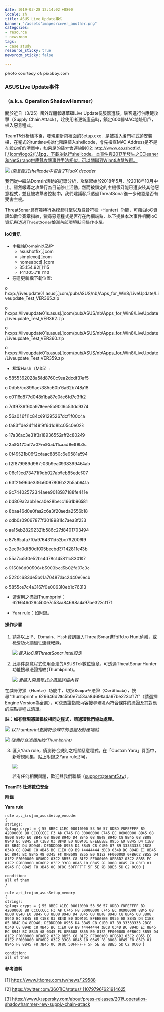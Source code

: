 ```yaml
---
date: 2019-03-28 12:14:02 +0800
locale: zh
title: ASUS Live Update事件
banner: "/assets/images/cover_another.png"
categories:
- resource
- newsroom
tags:
- case study
resource_sticky: true
newsroom_sticky: false

---
```

photo courtesy of: pixabay.com

### ASUS Live Update事件

### （a.k.a. Operation ShadowHammer）

關於近日（3/25）國外媒體報導華碩Live Update伺服器遭駭，駭客進行供應鏈攻擊（Supply Chain Attack），趁使用者更新產品時，鎖定600組MAC地址用戶，植入惡意程式。
                                  
                                  
TeamT5分析樣本後，發現更新包裡面的Setup.exe，是被插入後門程式的安裝檔，在程式的runtime初始化階段植入shellcode，會先檢查MAC Address是不是在設定好的清單中，如果是的話才會連線到C2: http://www.asushotfix\[.\]com/logo2\[.\]jpg，下載並執行shellcode。本事件與2017年發生之CCleaner和NetSarang供應鏈攻擊事件手法相似，可以關聯到Winnti攻擊族群。

![](/assets/images/02_01.png)
*i惡意程式shellcode中包含了PlugX decoder*
                                
                                
我們從中繼站Domain活動的紀錄分析，攻擊起始於2018年5月，於2018年10月中止。雖然報導之攻擊行為目前停止活動，然而被鎖定的主機很可能已遭安裝其他惡意程式，並且被攻擊者控制中，我們建議客戶透過ThreatSonar進一步確認是否有受害主機。
                            
                            
ThreatSonar具有獨特行為模型引擎以及威脅狩獵（Hunter）功能，可藉由IoC資訊如數位簽章指紋，獵尋惡意程式是否存在內網端點，以下提供本次事件相關IoC資訊與透過ThreatSonar檢測內部環境狀況操作步驟。
                      
                      
#### IoC資訊
* 中繼站Domain以及IP:
  * asushotfix\[.\]com
  * simplexoj\[.\]com
  * homeabcd\[.\]com
  * 35.154.92\[.\]115
  * 141.105.71\[.\]116
* 惡意更新檔下載位置:

o hxxp://liveupdate01.asus\[.\]com/pub/ASUS/nb/Apps_for_Win8/LiveUpdate/Liveupdate_Test_VER365.zip

o hxxps://liveupdate01s.asus\[.\]com/pub/ASUS/nb/Apps_for_Win8/LiveUpdate/Liveupdate_Test_VER362.zip

o hxxps://liveupdate01s.asus\[.\]com/pub/ASUS/nb/Apps_for_Win8/LiveUpdate/Liveupdate_Test_VER360.zip

o hxxps://liveupdate01s.asus\[.\]com/pub/ASUS/nb/Apps_for_Win8/LiveUpdate/Liveupdate_Test_VER359.zip

* 檔案Hash（MD5）:

o 5855362028a58d8760c9ea2dcdf37af5

o 0db57cc899ae7385c60b16a62b748a18

o c0116d877d048b1ba87c0de6fd7c3fb2

o 7df9736f60a979eee5b90d6c53dc9374

o 56a046f11c84c691295267dcf1f00c4a

o fa83ffde24f149f9f6d1d8bc05c0e023

o 17a36ac3e31f3a18936552aff2c80249

o 2a95475af7a07ee95ab11caad9e99b0c

o 0f49621b06f2cdaac8850c6e9581a594

o f2f879989d967e03b9ea0938399464ab

o 06c19cd73471f0db027ab9eb85edc607

o 63f2fe96de336b6097806b22b5ab941a

o 9c74402572344aee9018587188fe441e

o bd809a2abb1eda0e28becc1661b96581

o 8baa46d0e0faa2c6a3f20aeda2556b18

o cdb0a09067877f30189811c7aea3f253

o aa15eb28292321b586c27d8401703494

o 8756bafa7f0a9764311d52bc792009f9

o 2ec9d0df80df005becbd37142811e43b

o 55a7aa5f0e52ba4d78c145811c830107

o 915086d90596eb5903bcd5b02fd97e3e

o 5220c683de5b01a70487dac2440e0ecb

o 5855ce7c4a3167f0e006310eb1c76313

* 遭濫用之憑證Thumbprint：626646d29c5b0e7c53aa84698a4a97be323cf17f

* Yara rule：如附錄。

#### 操作步驟

1. 請將以上IP、Domain、Hash資訊匯入ThreatSonar進行Retro Hunt偵測，或檢查防火牆過往連線紀錄。
                        
                        
   ![](/assets/images/02_02.png)
   *匯入IoC至ThreatSonar Intel設定*
                        
                        
2. 此事件惡意程式使用合法的ASUSTek數位簽章，可透過ThreatSonar Hunter功能搜尋憑證指紋(Thumbprint)。
                      
                      
   ![](/assets/images/02_03.png)
   *遭植入惡意程式之憑證詳細內容*
                            
                            
在威脅狩獵（Hunter）功能中，切換Scope至憑證（Certificate），搜尋"thumbprint = 626646d29c5b0e7c53aa84698a4a97be323cf17f"（請選擇Engine Version為全選），可依憑證指紋內容搜尋環境內符合條件的憑證及其對應的端點與程式清單。
                   
                   
   **註：如有發現憑證指紋相同之程式，請通知我們協助處理。**
                              
                              
   ![](/assets/images/02_04.png)
   *以Thumbprint查詢符合條件的憑證及對應端點*
                          
                          
   ![](/assets/images/02_05.png)
   *確實符合憑證指紋(Thumbprint)*
                             
                             
3. 匯入Yara rule，偵測符合規則之相關惡意程式。在「Custom Yara」頁面中，新增規則集，貼上附錄之Yara rule即可。
                          
                          
   ![](/assets/images/02_06.png)
                            
                            
   若有任何相關問題，歡迎與我們聯繫（support@teamt5.tw）。
                        
                        
**TeamT5 杜浦數位安全**

**附錄**

**Yara rule**
```
rule apt_trojan_AsusSetup_encoder
{
strings:
$plugx_crypt = { 55 8BEC 81EC 08010000 53 56 57 8DBD F8FEFFFF B9 42000000 B8 CCCCCCCC F3 AB C745 F8 00000000 C745 EC 00000000 8B45 08 8B08 894D E0 8B45 08 8B08 894D D4 8B45 08 8B08 894D C8 8B45 08 8B08 894D BC 8B45 E0 C1E8 03 8B4D E0 8D9401 EFEEEEEE 8955 E0 8B45 D4 C1E8 05 8B4D D4 8D9401 DEDDDDDD 8955 D4 8B45 C8 C1E0 07 B9 33333333 2BC8 034D C8 894D C8 8B45 BC C1E0 09 B9 44444444 2BC8 034D BC 894D EC 8B45 EC 8945 BC 8B45 08 0345 F8 0FB608 8B55 E0 81E2 FF000000 0FB6C2 8B55 D4 81E2 FF000000 0FB6D2 03C2 8B55 C8 81E2 FF000000 0FB6D2 03C2 8B55 EC 81E2 FF000000 0FB6D2 03C2 33C8 8B45 10 0345 F8 8808 8B45 F8 83C0 01 8945 F8 8B45 F8 3B45 0C 0F8C 50FFFFFF 5F 5E 5B 8BE5 5D C2 0C00 }

condition:
all of them
}

rule apt_trojan_AsusSetup_memory
{
strings:
$plugx_crypt = { 55 8BEC 81EC 08010000 53 56 57 8DBD F8FEFFFF B9 42000000 B8 CCCCCCCC F3 AB C745 F8 00000000 C745 EC 00000000 8B45 08 8B08 894D E0 8B45 08 8B08 894D D4 8B45 08 8B08 894D C8 8B45 08 8B08 894D BC 8B45 E0 C1E8 03 8B4D E0 8D9401 EFEEEEEE 8955 E0 8B45 D4 C1E8 05 8B4D D4 8D9401 DEDDDDDD 8955 D4 8B45 C8 C1E0 07 B9 33333333 2BC8 034D C8 894D C8 8B45 BC C1E0 09 B9 44444444 2BC8 034D BC 894D EC 8B45 EC 8945 BC 8B45 08 0345 F8 0FB608 8B55 E0 81E2 FF000000 0FB6C2 8B55 D4 81E2 FF000000 0FB6D2 03C2 8B55 C8 81E2 FF000000 0FB6D2 03C2 8B55 EC 81E2 FF000000 0FB6D2 03C2 33C8 8B45 10 0345 F8 8808 8B45 F8 83C0 01 8945 F8 8B45 F8 3B45 0C 0F8C 50FFFFFF 5F 5E 5B 8BE5 5D C2 0C00 }

condition:
all of them

```
#### 參考資料

\[1\] https://www.ithome.com.tw/news/129588

\[2\] https://twitter.com/360TIC/status/1110797967621914625

\[3\] https://www.kaspersky.com/about/press-releases/2019_operation-shadowhammer-new-supply-chain-attack